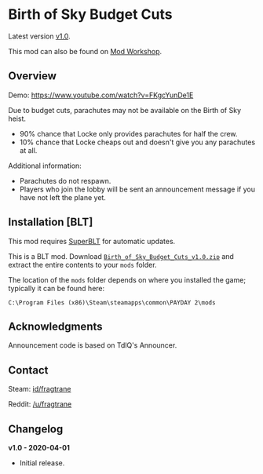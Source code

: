 # Birth of Sky Budget Cuts

Latest version [v1.0](https://github.com/fragtrane/Payday-2-Mods/raw/master/Birth%20of%20Sky%20Budget%20Cuts/Birth_of_Sky_Budget_Cuts_v1.0.zip).

This mod can also be found on [Mod Workshop](https://modworkshop.net/mod/27147).

## Overview

Demo: https://www.youtube.com/watch?v=FKgcYunDe1E

Due to budget cuts, parachutes may not be available on the Birth of Sky heist.

- 90% chance that Locke only provides parachutes for half the crew.
- 10% chance that Locke cheaps out and doesn't give you any parachutes at all.

Additional information:

- Parachutes do not respawn.
- Players who join the lobby will be sent an announcement message if you have not left the plane yet.

## Installation [BLT]

This mod requires [SuperBLT](https://superblt.znix.xyz) for automatic updates.

This is a BLT mod. Download [`Birth_of_Sky_Budget_Cuts_v1.0.zip`](https://github.com/fragtrane/Payday-2-Mods/raw/master/Birth%20of%20Sky%20Budget%20Cuts/Birth_of_Sky_Budget_Cuts_v1.0.zip) and extract the entire contents to your `mods` folder.

The location of the `mods` folder depends on where you installed the game; typically it can be found here:

```
C:\Program Files (x86)\Steam\steamapps\common\PAYDAY 2\mods
```

## Acknowledgments

Announcement code is based on TdlQ's Announcer.

## Contact

Steam: [id/fragtrane](https://steamcommunity.com/id/fragtrane)

Reddit: [/u/fragtrane](https://www.reddit.com/user/fragtrane)

## Changelog

**v1.0 - 2020-04-01**

- Initial release.
